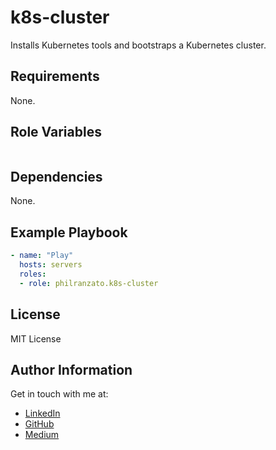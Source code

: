 k8s-cluster
=========

Installs Kubernetes tools and bootstraps a Kubernetes cluster.

Requirements
------------

None.

Role Variables
--------------

```yaml
```

Dependencies
------------

None.

Example Playbook
----------------

```yaml
- name: "Play"
  hosts: servers
  roles:
  - role: philranzato.k8s-cluster
```

License
-------

MIT License

Author Information
------------------

Get in touch with me at:
- [LinkedIn](www.linkedin.com/in/phil-ranzato-47b8bb194)
- [GitHub](https://github.com/PhilRanzato)
- [Medium](https://medium.com/@philranzato)
